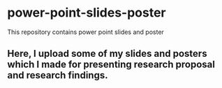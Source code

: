 # power-point-slides-poster
This repository contains power point slides and poster
## Here, I upload some of my slides and posters which I made for presenting research proposal and research findings.
